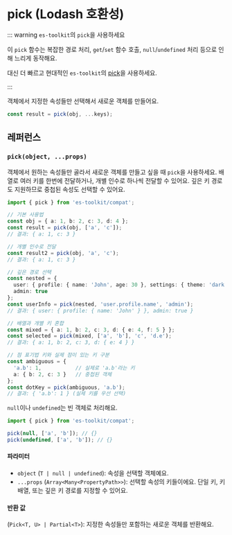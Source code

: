 # pick (Lodash 호환성)

::: warning `es-toolkit`의 `pick`을 사용하세요

이 `pick` 함수는 복잡한 경로 처리, `get`/`set` 함수 호출, `null`/`undefined` 처리 등으로 인해 느리게 동작해요.

대신 더 빠르고 현대적인 `es-toolkit`의 [pick](../../object/pick.md)을 사용하세요.

:::

객체에서 지정한 속성들만 선택해서 새로운 객체를 만들어요.

```typescript
const result = pick(obj, ...keys);
```

## 레퍼런스

### `pick(object, ...props)`

객체에서 원하는 속성들만 골라서 새로운 객체를 만들고 싶을 때 `pick`을 사용하세요. 배열로 여러 키를 한번에 전달하거나, 개별 인수로 하나씩 전달할 수 있어요. 깊은 키 경로도 지원하므로 중첩된 속성도 선택할 수 있어요.

```typescript
import { pick } from 'es-toolkit/compat';

// 기본 사용법
const obj = { a: 1, b: 2, c: 3, d: 4 };
const result = pick(obj, ['a', 'c']);
// 결과: { a: 1, c: 3 }

// 개별 인수로 전달
const result2 = pick(obj, 'a', 'c');
// 결과: { a: 1, c: 3 }

// 깊은 경로 선택
const nested = {
  user: { profile: { name: 'John', age: 30 }, settings: { theme: 'dark' } },
  admin: true
};
const userInfo = pick(nested, 'user.profile.name', 'admin');
// 결과: { user: { profile: { name: 'John' } }, admin: true }

// 배열과 개별 키 혼합
const mixed = { a: 1, b: 2, c: 3, d: { e: 4, f: 5 } };
const selected = pick(mixed, ['a', 'b'], 'c', 'd.e');
// 결과: { a: 1, b: 2, c: 3, d: { e: 4 } }

// 점 표기법 키와 실제 점이 있는 키 구분
const ambiguous = {
  'a.b': 1,           // 실제로 'a.b'라는 키
  a: { b: 2, c: 3 }   // 중첩된 객체
};
const dotKey = pick(ambiguous, 'a.b');
// 결과: { 'a.b': 1 } (실제 키를 우선 선택)
```

`null`이나 `undefined`는 빈 객체로 처리해요.

```typescript
import { pick } from 'es-toolkit/compat';

pick(null, ['a', 'b']); // {}
pick(undefined, ['a', 'b']); // {}
```

#### 파라미터

- `object` (`T | null | undefined`): 속성을 선택할 객체예요.
- `...props` (`Array<Many<PropertyPath>>`): 선택할 속성의 키들이에요. 단일 키, 키 배열, 또는 깊은 키 경로를 지정할 수 있어요.

#### 반환 값

(`Pick<T, U> | Partial<T>`): 지정한 속성들만 포함하는 새로운 객체를 반환해요.